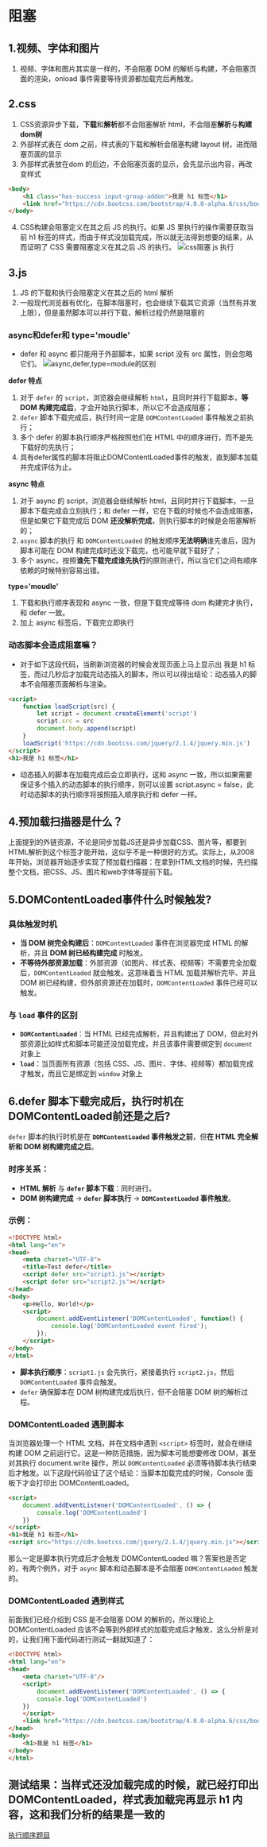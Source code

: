# 阻塞

## 1.视频、字体和图片
1. 视频、字体和图片其实是一样的，不会阻塞 DOM 的解析与构建，不会阻塞页面的渲染，onload 事件需要等待资源都加载完后再触发。

## 2.css
1. CSS资源异步下载，**下载**和**解析**都不会阻塞解析 html，不会阻塞**解析**与**构建dom树**<link href='./style.css' rel='stylesheet'/>
2. 外部样式表在 dom 之前，样式表的下载和解析会阻塞构建 layout 树，进而阻塞页面的显示
3. 外部样式表放在dom 的后边，不会阻塞页面的显示，会先显示出内容，再改变样式
```html
<body>
    <h1 class="has-success input-group-addon">我是 h1 标签</h1>
    <link href="https://cdn.bootcss.com/bootstrap/4.0.0-alpha.6/css/bootstrap.css" rel="stylesheet" />
</body>
```
4. CSS构建会阻塞定义在其之后 JS 的执行。如果 JS 里执行的操作需要获取当前 h1 标签的样式，而由于样式没加载完成，所以就无法得到想要的结果，从而证明了 CSS 需要阻塞定义在其之后 JS 的执行。
![css阻塞 js 执行](https://pic1.zhimg.com/80/v2-4027eeb997d6a985c6f320469ee40a3a_1440w.webp?source=2c26e567)

## 3.js
1. JS 的下载和执行会阻塞定义在其之后的 html 解析
2. 一般现代浏览器有优化，在脚本阻塞时，也会继续下载其它资源（当然有并发上限），但是虽然脚本可以并行下载，解析过程仍然是阻塞的
### async和defer和 type='moudle'
- defer 和 async 都只能用于外部脚本，如果 script 没有 src 属性，则会忽略它们。
![async,defer,type=module的区别](https://camo.githubusercontent.com/8a284bff955372ea4c5c797bd9fceef70e9cfc25353b043958d4dd63471c8a48/68747470733a2f2f627562757a6f752e6f73732d636e2d7368656e7a68656e2e616c6979756e63732e636f6d2f626c6f672f3230323031312f62726f777365725f3030392e706e67)

**defer 特点**
1. 对于 `defer` 的 `script`，浏览器会继续解析 `html`，且同时并行下载脚本，**等 DOM 构建完成后**，才会开始执行脚本，所以它不会造成阻塞；
2. `defer` 脚本下载完成后，执行时间一定是 `DOMContentLoaded` 事件触发之前执行；
3. 多个 defer 的脚本执行顺序严格按照他们在 HTML 中的顺序进行，而不是先下载好的先执行；
4. 具有defer属性的脚本将阻止DOMContentLoaded事件的触发，直到脚本加载并完成评估为止。

**async 特点**
1. 对于 async 的 script，浏览器会继续解析 html，且同时并行下载脚本，一旦脚本下载完成会立刻执行；和 defer 一样，它在下载的时候也不会造成阻塞，但是如果它下载完成后 DOM **还没解析完成**，则执行脚本的时候是会阻塞解析的；
2. `async` 脚本的执行 和 `DOMContentLoaded` 的触发顺序**无法明确**谁先谁后，因为脚本可能在 DOM 构建完成时还没下载完，也可能早就下载好了；
3. 多个 async，按照**谁先下载完成谁先执行**的原则进行，所以当它们之间有顺序依赖的时候特别容易出错。

**type='moudle'**
1. 下载和执行顺序表现和 async 一致，但是下载完成等待 dom 构建完才执行，和 defer 一致。
2. 加上 async 标签后，下载完立即执行

### 动态脚本会造成阻塞嘛？
- 对于如下这段代码，当刷新浏览器的时候会发现页面上马上显示出 我是 h1 标签，而过几秒后才加载完动态插入的脚本，所以可以得出结论：动态插入的脚本不会阻塞页面解析与渲染。
```html
<script>
    function loadScript(src) {
        let script = document.createElement('script')
        script.src = src
        document.body.append(script)
    }
    loadScript('https://cdn.bootcss.com/jquery/2.1.4/jquery.min.js')
</script>
<h1>我是 h1 标签</h1>
```
- 动态插入的脚本在加载完成后会立即执行，这和 async 一致，所以如果需要保证多个插入的动态脚本的执行顺序，则可以设置 script.async = false，此时动态脚本的执行顺序将按照插入顺序执行和 defer 一样。

## 4.预加载扫描器是什么？
上面提到的外链资源，不论是同步加载JS还是异步加载CSS、图片等，都要到HTML解析到这个标签才能开始，这似乎不是一种很好的方式。实际上，从2008年开始，浏览器开始逐步实现了预加载扫描器：在拿到HTML文档的时候，先扫描整个文档，把CSS、JS、图片和web字体等提前下载。


## 5.DOMContentLoaded事件什么时候触发?

### 具体触发时机
- **当 DOM 树完全构建后**：`DOMContentLoaded` 事件在浏览器完成 HTML 的解析，并且 **DOM 树已经构建完成** 时触发。
- **不等待外部资源加载**：外部资源（如图片、样式表、视频等）不需要完全加载后，`DOMContentLoaded` 就会触发。这意味着当 HTML 加载并解析完毕、并且 DOM 树已经构建，但外部资源还在加载时，`DOMContentLoaded` 事件已经可以触发。

### 与 `load` 事件的区别
- **`DOMContentLoaded`**：当 HTML 已经完成解析，并且构建出了 DOM，但此时外部资源比如样式和脚本可能还没加载完成，并且该事件需要绑定到 `document` 对象上
- **`load`**：当页面所有资源（包括 CSS、JS、图片、字体、视频等）都加载完成才触发，而且它是绑定到 `window` 对象上

## 6.defer 脚本下载完成后，执行时机在DOMContentLoaded前还是之后?
`defer` 脚本的执行时机是在 **`DOMContentLoaded` 事件触发之前**，但**在 HTML 完全解析和 DOM 树构建完成之后**。

### 时序关系：
- **HTML 解析** 与 **`defer` 脚本下载**：同时进行。
- **DOM 树构建完成** → **`defer` 脚本执行** → **`DOMContentLoaded` 事件触发**。

### 示例：

```html
<!DOCTYPE html>
<html lang="en">
<head>
    <meta charset="UTF-8">
    <title>Test defer</title>
    <script defer src="script1.js"></script>
    <script defer src="script2.js"></script>
</head>
<body>
    <p>Hello, World!</p>
    <script>
        document.addEventListener('DOMContentLoaded', function() {
            console.log('DOMContentLoaded event fired');
        });
    </script>
</body>
</html>
```

- **脚本执行顺序**：`script1.js` 会先执行，紧接着执行 `script2.js`，然后 `DOMContentLoaded` 事件会触发。
- `defer` 确保脚本在 DOM 树构建完成后执行，但不会阻塞 DOM 树的解析过程。

### DOMContentLoaded 遇到脚本
当浏览器处理一个 HTML 文档，并在文档中遇到 `<script>` 标签时，就会在继续构建 DOM 之前运行它。这是一种防范措施，因为脚本可能想要修改 DOM，甚至对其执行 document.write 操作，所以 `DOMContentLoaded` 必须等待脚本执行结束后才触发。以下这段代码验证了这个结论：当脚本加载完成的时候，Console 面板下才会打印出 DOMContentLoaded。
```html
<script>
    document.addEventListener('DOMContentLoaded', () => {
        console.log('DOMContentLoaded')
    })
</script>
<h1>我是 h1 标签</h1>
<script src="https://cdn.bootcss.com/jquery/2.1.4/jquery.min.js"></script>
```
那么一定是脚本执行完成后才会触发 DOMContentLoaded 嘛？答案也是否定的，有两个例外，对于 `async` 脚本和动态脚本是不会阻塞 `DOMContentLoaded` 触发的。

### DOMContentLoaded 遇到样式
前面我们已经介绍到 CSS 是不会阻塞 DOM 的解析的，所以理论上 DOMContentLoaded 应该不会等到外部样式的加载完成后才触发，这么分析是对的，让我们用下面代码进行测试一翻就知道了：
```html
<!DOCTYPE html>
<html lang="en">
<head>
    <meta charset="UTF-8"/>
    <script>
        document.addEventListener('DOMContentLoaded', () => {
        console.log('DOMContentLoaded')
    })
    </script>
    <link href="https://cdn.bootcss.com/bootstrap/4.0.0-alpha.6/css/bootstrap.css" rel="stylesheet"/>
</head>
<body>
    <h1>我是 h1 标签</h1>
</body>
</html>
```
测试结果：当样式还没加载完成的时候，就已经打印出 DOMContentLoaded，样式表加载完再显示 h1 内容，这和我们分析的结果是一致的
---
[执行顺序题目](https://zhuanlan.zhihu.com/p/637269351)


